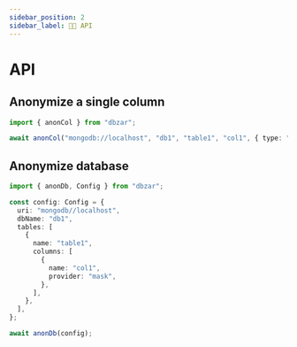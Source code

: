 ```yaml
---
sidebar_position: 2
sidebar_label: 👨‍💻 API
---
```


# API

## Anonymize a single column

```typescript
import { anonCol } from "dbzar";

await anonCol("mongodb://localhost", "db1", "table1", "col1", { type: "mask" });
```

## Anonymize database

```typescript
import { anonDb, Config } from "dbzar";

const config: Config = {
  uri: "mongodb//localhost",
  dbName: "db1",
  tables: [
    {
      name: "table1",
      columns: [
        {
          name: "col1",
          provider: "mask",
        },
      ],
    },
  ],
};

await anonDb(config);
```
